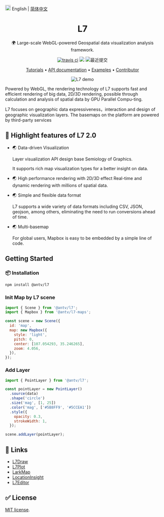 <img src="https://gw.alipayobjects.com/zos/antfincdn/R8sN%24GNdh6/language.svg" width="18"> English | [简体中文](./README.md)

<h1 align="center">L7</h1>

<div align="center">

🌍 Large-scale WebGL-powered Geospatial data visualization analysis framework.

[![travis ci](https://travis-ci.com/antvis/L7.svg?branch=master)](https://travis-ci.com/antvis/L7) [![](https://flat.badgen.net/npm/v/@antv/l7?icon=npm)](https://www.npmjs.com/package/@antv/l7) ![最近提交](https://badgen.net/github/last-commit/antvis/L7)

<p align="center">
  <a href="https://l7.antv.antgroup.com/tutorial/quickstart">Tutorials</a> •
  <a href="https://l7.antv.antgroup.com/api/scene">API documentation</a> •
  <a href="https://l7.antv.antgroup.com/examples">Examples</a> •
  <a href="./.github/CONTRIBUTING.md">Contributor</a>
</p>

![L7 demo](https://gw.alipayobjects.com/mdn/rms_855bab/afts/img/A*S-73QpO8d0YAAAAAAAAAAABkARQnAQ)

</div>

Powered by WebGL, the rendering technology of L7 supports fast and efficient rendering of big data, 2D/3D rendering, possible through calculation and analysis of spatial data by GPU Parallel Compu-ting.

L7 focuses on geographic data expressiveness，interaction and design of geographic visualization layers. The basemaps on the platform are powered by third-party services

## 🌟 Highlight features of L7 2.0

- 🌏 Data-driven Visualization

  Layer visualization API design base Semiology of Graphics.

  It supports rich map visualization types for a better insight on data.

- 🌏 High performance rendering with 2D/3D effect
  Real-time and dynamic rendering with millions of spatial data.

- 🌏 Simple and flexible data format

  L7 supports a wide variety of data formats including CSV, JSON, geojson, among others, eliminating the need to run conversions ahead of time.

- 🌏 Multi-basemap

  For global users, Mapbox is easy to be embedded by a simple line of code.

## Getting Started

### 📦 Installation

```bash
npm install @antv/l7
```

### Init Map by L7 scene

```javascript
import { Scene } from '@antv/l7';
import { Mapbox } from '@antv/l7-maps';

const scene = new Scene({
  id: 'map',
  map: new Mapbox({
    style: 'light',
    pitch: 0,
    center: [107.054293, 35.246265],
    zoom: 4.056,
  }),
});
```

### Add Layer

```javascript
import { PointLayer } from '@antv/l7';

const pointLayer = new PointLayer()
  .source(data)
  .shape('circle')
  .size('mag', [1, 25])
  .color('mag', ['#5B8FF9', '#5CCEA1'])
  .style({
    opacity: 0.3,
    strokeWidth: 1,
  });

scene.addLayer(pointLayer);
```

## 🔗 Links

- [L7Draw](https://github.com/antvis/L7Draw)
- [L7Plot](https://github.com/antvis/L7Plot)
- [LarkMap](https://github.com/antvis/LarkMap)
- [LocationInsight](https://locationinsight.antv.antgroup.com)
- [L7Editor](https://l7editor.antv.antgroup.com/)

## ✅ License

[MIT license](./LICENSE).
